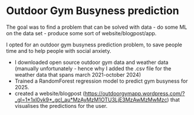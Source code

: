 # Outdoor Gym Busyness prediction 

The goal was to find a problem that can be solved with data - do some ML on the data set - produce some sort of website/blogpost/app. 

I opted for an outdoor gym busyness prediction problem, to save people time and to help people with social anxiety. 
- I downloaded open source outdoor gym data and weather data (manually unfortunately - hence why I added the .csv file for the weather data that spans march 2021-october 2024)
- Trained a RandomForest regression model to predict gym busyness for 2025.
- created a website/blogpost (https://outdoorgymapp.wordpress.com/?_gl=1*1xl0vk9*_gcl_au*MzAyMzM1OTU3LjE3MzAwMzMwMzc) that visualises the predictions for the user. 

